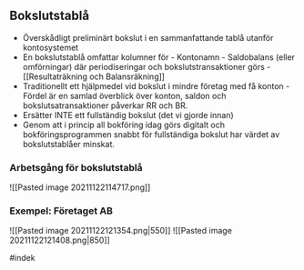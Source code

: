 ## Bokslutstablå
- Överskådligt preliminärt bokslut i en sammanfattande tablå utanför kontosystemet
- En bokslutstablå omfattar kolumner för
		- Kontonamn
		- Saldobalans (eller omförningar) där periodiseringar och bokslutstransaktioner görs
		- [[Resultaträkning och Balansräkning]]
- Traditionellt ett hjälpmedel vid bokslut i mindre företag med få konton
		- Fördel är en samlad överblick över konton, saldon och bokslutsatransaktioner påverkar RR och BR.
- Ersätter INTE ett fullständig bokslut (det vi gjorde innan)
- Genom att i princip all bokföring idag görs digitalt och bokföringsprogrammen snabbt för fullständiga bokslut har värdet av bokslutstablåer minskat.

### Arbetsgång för bokslutstablå
![[Pasted image 20211122114717.png]]

### Exempel: Företaget AB 
![[Pasted image 20211122121354.png|550]]
![[Pasted image 20211122121408.png|850]]



#indek 